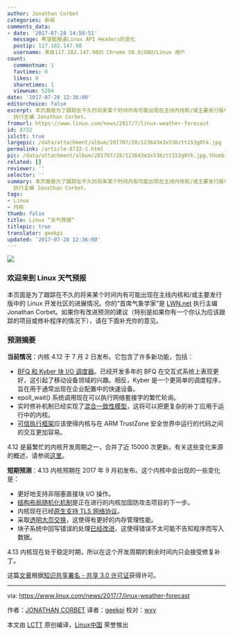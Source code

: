 ```yaml
---
author: Jonathan Corbet
categories: 新闻
comments_data:
- date: '2017-07-28 14:58:51'
  message: 希望能报道Linux API Headers的变化
  postip: 117.182.147.98
  username: 来自117.182.147.98的 Chrome 58.0|GNU/Linux 用户
count:
  commentnum: 1
  favtimes: 0
  likes: 0
  sharetimes: 1
  viewnum: 5284
date: '2017-07-28 12:36:00'
editorchoice: false
excerpt: 本页面是为了跟踪在不久的将来某个时间内有可能出现在主线内核和/或主要发行版中的 Linux 开发社区的进展情况。你的“首席气象学家”是 LWN.net
  执行主编 Jonathan Corbet。
fromurl: https://www.linux.com/news/2017/7/linux-weather-forecast
id: 8732
islctt: true
largepic: /data/attachment/album/201707/28/123643m3x536ztt153g0tk.jpg
permalink: /article-8732-1.html
pic: /data/attachment/album/201707/28/123643m3x536ztt153g0tk.jpg.thumb.jpg
related: []
reviewer: ''
selector: ''
summary: 本页面是为了跟踪在不久的将来某个时间内有可能出现在主线内核和/或主要发行版中的 Linux 开发社区的进展情况。你的“首席气象学家”是 LWN.net
  执行主编 Jonathan Corbet。
tags:
- Linux
- 内核
thumb: false
title: Linux “天气预报”
titlepic: true
translator: geekpi
updated: '2017-07-28 12:36:00'
---
```


![](/data/attachment/album/201707/28/123643m3x536ztt153g0tk.jpg)


### 欢迎来到 Linux 天气预报


本页面是为了跟踪在不久的将来某个时间内有可能出现在主线内核和/或主要发行版中的 Linux 开发社区的进展情况。你的“首席气象学家”是 [LWN.net](http://www.lwn.net/) 执行主编 Jonathan Corbet。如果你有改进预测的建议（特别是如果你有一个你认为应该跟踪的项目或修补程序的情况下），请在下面补充你的意见。


### 预测摘要


**当前情况**：内核 4.12 于 7 月 2 日发布。它包含了许多新功能，包括：


* [BFQ 和 Kyber 块 I/O 调度器](https://lwn.net/Articles/720675/)。已经开发多年的 BFQ 在交互式系统上表现更好，这引起了移动设备领域的兴趣。相反，Kyber 是一个更简单的调度程序，旨在用于通常出现在企业配置中的快速设备。
* epoll\_wait() 系统调用现在可以执行网络套接字的繁忙轮询。
* 实时修补机制已经实现了[混合一致性模型](https://git.kernel.org/pub/scm/linux/kernel/git/torvalds/linux.git/commit/?id=d83a7cb375eec21f04c83542395d08b2f6641da2)，这将可以把更复杂的补丁应用于运行中的内核。
* [可信执行框架](https://lwn.net/Articles/717125/)应该使得内核与在 ARM TrustZone 安全世界中运行的代码之间的交互更加容易。


4.12 是最繁忙的内核开发周期之一，合并了近 15000 次更新。有关这些变化来源的概述，请参阅[这里](https://lwn.net/Articles/726950/)。


**短期预测**：4.13 内核预期在 2017 年 9 月初发布。这个内核中会出现的一些变化是：


* 更好地支持非阻塞直接块 I/O 操作。
* [结构布局随机化机制](https://lwn.net/Articles/722293/)是正在进行的内核加固防攻击项目的下一步。
* 内核现在已经[原生支持 TLS 网络协议](https://lwn.net/Articles/666509/)。
* 采取[透明大页交换](https://lwn.net/Articles/717707/)，这使得有更好的内存管理性能。
* 块子系统中回写错误的处理[已经改进](https://lwn.net/Articles/724307/)，这使得错误不太可能不告知程序而写入数据。


4.13 内核现在处于稳定时期，所以在这个开发周期的剩余时间内只会接受修复补丁。


这篇[文章](http://purl.org/dc/elements/1.1/)根据[知识共享署名 - 共享 3.0 许可证](http://creativecommons.org/licenses/by-sa/3.0/)获得许可。




---


via: <https://www.linux.com/news/2017/7/linux-weather-forecast>


作者：[JONATHAN CORBET](https://www.linux.com/users/corbet) 译者：[geekpi](https://github.com/geekpi) 校对：[wxy](https://github.com/wxy)


本文由 [LCTT](https://github.com/LCTT/TranslateProject) 原创编译，[Linux中国](https://linux.cn/) 荣誉推出